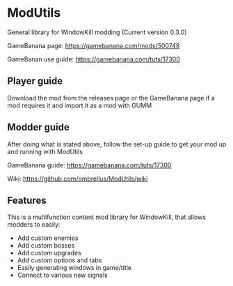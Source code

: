 # ModUtils
General library for WindowKill modding (Current version 0.3.0)

GameBanana page: https://gamebanana.com/mods/500748

GameBanan use guide: https://gamebanana.com/tuts/17300

## Player guide
Download the mod from the releases page or the GameBanana page if a mod requires it and import it as a mod with GUMM

## Modder guide
After doing what is stated above, follow the set-up guide to get your mod up and running with ModUtils

GameBanana guide: https://gamebanana.com/tuts/17300

Wiki: https://github.com/ombrellus/ModUtils/wiki

## Features
This is a multifunction content mod library for WindowKill, that allows modders to easily:
- Add custom enemies
- Add custom bosses
- Add custom upgrades
- Add custom options and tabs
- Easily generating windows in game/title
- Connect to various new signals
